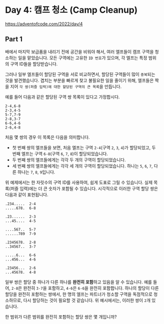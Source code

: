 # Day 4: 캠프 청소 (Camp Cleanup)
<https://adventofcode.com/2022/day/4>

## Part 1
배에서 마지막 보급품을 내리기 전에 공간을 비워야 해서, 여러 엘프들이 캠프 구역을 청소하는 일을 맡았습니다. 모든 구역에는 고유한 `ID 번호`가 있으며, 각 엘프는 특정 범위의 구역 ID들을 할당받습니다.

그러나 일부 엘프들이 할당된 구역을 서로 비교하면서, 할당된 구역들이 많이 `중복`되는 것을 발견했습니다. 겹치는 부분을 빠르게 찾고 불필요한 일을 줄이기 위해, 엘프들은 짝을 지어 `각 쌍(퍼즐 입력)에 대한 할당된 구역의 큰 목록`을 만듭니다.

예를 들어 다음과 같은 할당된 구역 쌍 목록이 있다고 가정합시다.

``` text
2-4,6-8
2-3,4-5
5-7,7-9
2-8,3-7
6-6,4-6
2-6,4-8
```

처음 몇 쌍의 경우 이 목록은 다음을 의미합니다.

- 첫 번째 쌍의 엘프들을 보면, 처음 엘프는 구역 `2-4`(구역 `2`, `3`, `4`)가 할당되었고, 두 번째 엘프는 구역 `6-8`(구역 `6`, `7`, `8`)이 할당되었습니다.
- 두 번째 쌍의 엘프들에게는 각각 두 개의 구역이 할당되었습니다.
- 세 번째 쌍의 엘프들에게는 각각 세 개의 구역이 할당되었습니다. 하나는 `5`, `6`, `7`, 다른 하나는 `7`, `8`, `9`입니다.

위 예제에서는 한 자릿수의 구역 ID를 사용하여, 쉽게 도표로 그릴 수 있습니다. 실제 목록(퍼즐 입력)에는 더 큰 숫자가 포함될 수 있습니다. 시각적으로 이러한 구역 할당 쌍은 다음과 같이 표현됩니다.

``` text
.234.....  2-4
.....678.  6-8

.23......  2-3
...45....  4-5

....567..  5-7
......789  7-9

.2345678.  2-8
..34567..  3-7

.....6...  6-6
...456...  4-6

.23456...  2-6
...45678.  4-8
```

일부 쌍은 할당 중 하나가 다른 하나를 **완전히 포함**하고 있음을 알 수 있습니다. 예를 들어, `2-8`은 완전히 `3-7`을 포함하고, `4-6`은 `6-6`을 완전히 포함합니다. 하나의 할당이 다른 할당을 완전히 포함하는 쌍에서, 한 명의 엘프는 파트너가 청소할 구역을 독점적으로 청소하므로, 다시 할당하는 것이 필요할 것 같습니다. 위 예시에서는, 이러한 쌍이 `2`개 있습니다.

한 범위가 다른 범위를 완전히 포함하는 할당 쌍은 몇 개입니까? 
